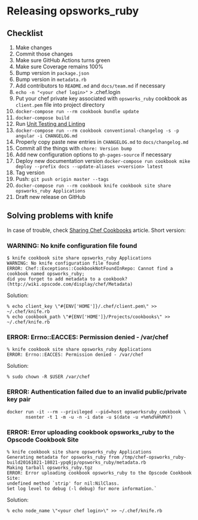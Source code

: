 # Releasing opsworks\_ruby

## Checklist

1. Make changes
1. Commit those changes
1. Make sure GitHub Actions turns green
1. Make sure Coverage remains 100%
1. Bump version in `package.json`
1. Bump version in `metadata.rb`
1. Add contributors to `README.md` and `docs/team.md` if necessary
1. `echo -n "<your chef login>"` > .chef.login
1. Put your chef private key associated with `opsworks_ruby` cookbook as `client.pem` file into project directory
1. `docker-compose run --rm cookbook bundle update`
1. `docker-compose build`
1. Run [Unit Testing and Linting](TESTING.md#unit-testing-and-linting)
1. `docker-compose run --rm cookbook conventional-changelog -s -p angular -i CHANGELOG.md`
1. Properly copy paste new entries in `CHANGELOG.md` to `docs/changelog.md`
1. Commit all the things with `chore: Version bump`
1. Add new configuration options to `gh-pages-source` if necessary
1. Deploy new documentation version `docker-compose run cookbook mike deploy --prefix docs --update-aliases v<version> latest`
1. Tag version
1. Push: `git push origin master --tags`
1. `docker-compose run --rm cookbook knife cookbook site share opsworks_ruby Applications`
1. Draft new release on GitHub

## Solving problems with knife

In case of trouble, check [Sharing Chef Cookbooks](http://fabiorehm.com/blog/2013/10/01/sharing-chef-cookbooks/)
article. Short version:

### WARNING: No knife configuration file found

```shell
$ knife cookbook site share opsworks_ruby Applications
WARNING: No knife configuration file found
ERROR: Chef::Exceptions::CookbookNotFoundInRepo: Cannot find a cookbook named opsworks_ruby;
did you forget to add metadata to a cookbook? (http://wiki.opscode.com/display/chef/Metadata)
```

Solution:

```shell
% echo client_key \"#{ENV['HOME']}/.chef/client.pem\" >> ~/.chef/knife.rb
% echo cookbook_path \"#{ENV['HOME']}/Projects/cookbooks\" >> ~/.chef/knife.rb
```

### ERROR: Errno::EACCES: Permission denied - /var/chef

```shell
% knife cookbook site share opsworks_ruby Applications
ERROR: Errno::EACCES: Permission denied - /var/chef
```

Solution:

```shell
% sudo chown -R $USER /var/chef
```

### ERROR: Authentication failed due to an invalid public/private key pair

```shell
docker run -it --rm --privileged --pid=host opsworksruby_cookbook \
       nsenter -t 1 -m -u -n -i date -u $(date -u +%m%d%H%M%Y)
```

### ERROR: Error uploading cookbook opsworks_ruby to the Opscode Cookbook Site

```shell
% knife cookbook site share opsworks_ruby Applications
Generating metadata for opsworks_ruby from /tmp/chef-opsworks_ruby-build20161021-18021-ypq6jp/opsworks_ruby/metadata.rb
Making tarball opsworks_ruby.tgz
ERROR: Error uploading cookbook opsworks_ruby to the Opscode Cookbook Site:
undefined method `strip' for nil:NilClass.
Set log level to debug (-l debug) for more information.`
```

Solution:

```shell
% echo node_name \"<your chef login>\" >> ~/.chef/knife.rb
```
